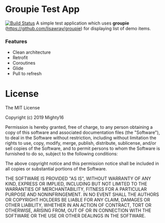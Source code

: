 # Groupie Test App
[![Build Status](https://travis-ci.org/Mighty16/Groupie-Test-App.svg?branch=master)](https://travis-ci.org/Mighty16/Groupie-Test-App)
A simple test application which uses **groupie** (https://github.com/lisawray/groupie) for displaying list of demo items.

### Features
- Clean architecture
- Retrofit
- Coroutines
- Glide
- Pull to refresh

# License
The MIT License

Copyright (c) 2019 Mighty16

Permission is hereby granted, free of charge, to any person obtaining a copy
of this software and associated documentation files (the "Software"), to deal
in the Software without restriction, including without limitation the rights
to use, copy, modify, merge, publish, distribute, sublicense, and/or sell
copies of the Software, and to permit persons to whom the Software is
furnished to do so, subject to the following conditions:

The above copyright notice and this permission notice shall be included in
all copies or substantial portions of the Software.

THE SOFTWARE IS PROVIDED "AS IS", WITHOUT WARRANTY OF ANY KIND, EXPRESS OR
IMPLIED, INCLUDING BUT NOT LIMITED TO THE WARRANTIES OF MERCHANTABILITY,
FITNESS FOR A PARTICULAR PURPOSE AND NONINFRINGEMENT. IN NO EVENT SHALL THE
AUTHORS OR COPYRIGHT HOLDERS BE LIABLE FOR ANY CLAIM, DAMAGES OR OTHER
LIABILITY, WHETHER IN AN ACTION OF CONTRACT, TORT OR OTHERWISE, ARISING FROM,
OUT OF OR IN CONNECTION WITH THE SOFTWARE OR THE USE OR OTHER DEALINGS IN
THE SOFTWARE.